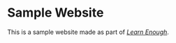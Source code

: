 # Sample Website

This is a sample website made as part of [*Learn Enough*](http://learnenough.com).
